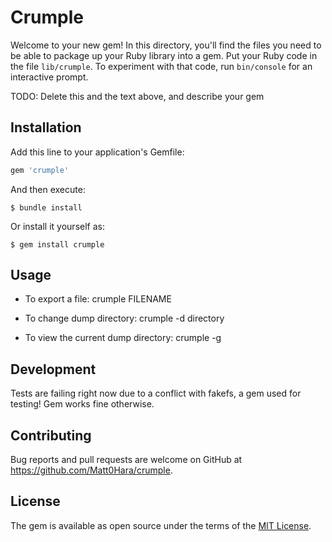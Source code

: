 # Crumple

Welcome to your new gem! In this directory, you'll find the files you need to be able to package up your Ruby library into a gem. Put your Ruby code in the file `lib/crumple`. To experiment with that code, run `bin/console` for an interactive prompt.

TODO: Delete this and the text above, and describe your gem

## Installation

Add this line to your application's Gemfile:

```ruby
gem 'crumple'
```

And then execute:

    $ bundle install

Or install it yourself as:

    $ gem install crumple

## Usage
* To export a file:
    crumple FILENAME

* To change dump directory:
    crumple -d directory

* To view the current dump directory:
    crumple -g

## Development
Tests are failing right now due to a conflict with fakefs, a gem used for testing! Gem works fine otherwise.

## Contributing

Bug reports and pull requests are welcome on GitHub at https://github.com/Matt0Hara/crumple.


## License

The gem is available as open source under the terms of the [MIT License](http://opensource.org/licenses/MIT).
